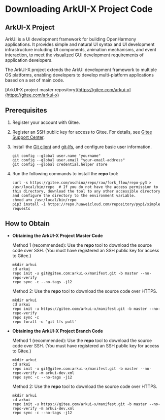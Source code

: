 # Downloading ArkUI-X Project Code

## ArkUI-X Project

ArkUI is a UI development framework for building OpenHarmony applications. It provides simple and natural UI syntax and UI development infrastructure including UI components, animation mechanisms, and event interaction, to meet the visualized GUI development requirements of application developers.

The ArkUI-X project extends the ArkUI development framework to multiple OS platforms, enabling developers to develop multi-platform applications based on a set of main code.

[ArkUI-X project master repository](https://gitee.com/arkui-x](https://gitee.com/arkui-x)

## Prerequisites

1. Register your account with Gitee.

2. Register an SSH public key for access to Gitee. For details, see [Gitee Support Center](https://gitee.com/help/articles/4191).

3. Install the [Git client](https://git-scm.com/book/en/v2/Getting-Started-Installing-Git) and [git-lfs](https://gitee.com/vcs-all-in-one/git-lfs?_from=gitee_search#downloading), and configure basic user information.

   ```shell
   git config --global user.name "yourname"
   git config --global user.email "your-email-address"
   git config --global credential.helper store
   ```

4. Run the following commands to install the **repo** tool:

   ```shell
   curl -s https://gitee.com/oschina/repo/raw/fork_flow/repo-py3 > /usr/local/bin/repo  # If you do not have the access permission to this directory, download the tool to any other accessible directory and configure the directory to the environment variable.
   chmod a+x /usr/local/bin/repo
   pip3 install -i https://repo.huaweicloud.com/repository/pypi/simple requests
   ```

## How to Obtain

- **Obtaining the ArkUI-X Project Master Code**

  Method 1 (recommended): Use the **repo** tool to download the source code over SSH. (You must have registered an SSH public key for access to Gitee.)

  ```shell
  mkdir arkui
  cd arkui
  repo init -u git@gitee.com:arkui-x/manifest.git -b master --no-repo-verify
  repo sync -c --no-tags -j12
  ```

  Method 2: Use the **repo** tool to download the source code over HTTPS.

  ```shell
  mkdir arkui
  cd arkui
  repo init -u https://gitee.com/arkui-x/manifest.git -b master --no-repo-verify
  repo sync -c
  repo forall -c 'git lfs pull'
  ```

- **Obtaining the ArkUI-X Project Branch Code**

  Method 1 (recommended): Use the **repo** tool to download the source code over SSH. (You must have registered an SSH public key for access to Gitee.)

  ```shell
  mkdir arkui
  cd arkui
  repo init -u git@gitee.com:arkui-x/manifest.git -b master --no-repo-verify -m arkui-dev.xml
  repo sync -c --no-tags -j12
  ```

  Method 2: Use the **repo** tool to download the source code over HTTPS.

  ```shell
  mkdir arkui
  cd arkui
  repo init -u https://gitee.com/arkui-x/manifest.git -b master --no-repo-verify -m arkui-dev.xml
  repo sync -c --no-tags -j12
  ```

